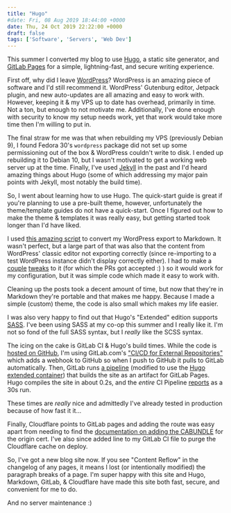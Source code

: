 ```yaml
---
title: "Hugo"
#date: Fri, 08 Aug 2019 18:44:00 +0000
date: Thu, 24 Oct 2019 22:22:00 +0000
draft: false
tags: ['Software', 'Servers', 'Web Dev']
---
```


This summer I converted my blog to use [Hugo](https://gohugo.io/), a static site generator, and [GitLab Pages](https://docs.gitlab.com/ee/user/project/pages/) for a simple, lightning-fast, and secure writing experience.

<!--more-->

First off, why did I leave [WordPress](https://wordpress.org/)?
WordPress is an amazing piece of software and I'd still recommend it.
WordPress' Gutenburg editor, Jetpack plugin, and new auto-updates are all amazing and easy to work with.
However, keeping it & my VPS up to date has overhead, primarily in time.
Not a ton, but enough to not motivate me.
Additionally, I've done enough with security to know my setup needs work, yet that work would take more time then I'm willing to put in.

The final straw for me was that when rebuilding my VPS (previously Debian 9), I found Fedora 30's `wordpress` package did not set up some permissioning out of the box & WordPress couldn't write to disk.
I ended up rebuilding it to Debian 10, but I wasn't motivated to get a working web server up at the time.
Finally, I've used [Jekyll](https://jekyllrb.com/) in the past and I'd heard amazing things about Hugo (some of which addressing my major pain points with Jekyll, most notably the build time).

So, I went about learning how to use Hugo.
The quick-start guide is great if you're planning to use a pre-built theme, however, unfortunately the theme/template guides do not have a quick-start.
Once I figured out how to make the theme & templates it was really easy, but getting started took longer than I'd have liked.

I used [this amazing script](https://github.com/palaniraja/blog2md) to convert my WordPress export to Markdown.
It wasn't perfect, but a large part of that was also that the content from WordPress' classic editor not exporting correctly (since re-importing to a test WordPress instance didn't display correctly either).
I had to make a [couple](https://github.com/palaniraja/blog2md/pull/7) [tweaks](https://github.com/palaniraja/blog2md/pull/10) to it (for which the PRs got accepted :) ) so it would work for my configuration, but it was simple code which made it easy to work with.

Cleaning up the posts took a decent amount of time, but now that they're in Markdown they're portable and that makes me happy.
Because I made a simple (custom) theme, the code is also small which makes my life easier.

I was also very happy to find out that Hugo's "Extended" edition supports [SASS](https://sass-lang.com/).
I've been using SASS at my co-op this summer and I really like it.
I'm not so fond of the full SASS syntax, but I _really_ like the SCSS syntax.

The icing on the cake is GitLab CI & Hugo's build times.
While the code is [hosted on GitHub](https://github.com/ct-martin/blog.ctmartin.me), I'm using GitLab.com's ["CI/CD for External Repositories"](https://docs.gitlab.com/ee/ci/ci_cd_for_external_repos/) which adds a webhook to GitHub so when I push to GitHub it pulls to GitLab automatically.
Then, GitLab runs [a pipeline](https://gitlab.com/pages/hugo/blob/master/.gitlab-ci.yml) (modified to use the [Hugo extended container](https://gitlab.com/pages/hugo/container_registry)) that builds the site as an artifact for GitLab Pages.
Hugo compiles the site in about 0.2s, and the _entire_ CI Pipeline [reports](https://gitlab.com/ctmartin/blog-ctmartin-me/-/jobs/263595470) as a 30s run.

These times are _really_ nice and admittedly I've already tested in production because of how fast it it...

Finally, Cloudflare points to GitLab pages and adding the route was easy apart from needing to find the [documentation on adding the CABUNDLE](https://about.gitlab.com/2017/02/07/setting-up-gitlab-pages-with-cloudflare-certificates/) for the origin cert.
I've also since added line to my GitLab CI file to purge the Cloudflare cache on deploy.

So, I've got a new blog site now.
If you see "Content Reflow" in the changelog of any pages, it means I lost (or intentionally modified) the paragraph breaks of a page.
I'm super happy with this site and Hugo, Markdown, GitLab, & Cloudflare have made this site both fast, secure, and convenient for me to do.

And no server maintenance :)